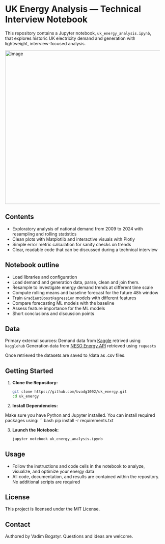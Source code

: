 # UK Energy Analysis — Technical Interview Notebook

This repository contains a Jupyter notebook, `uk_energy_analysis.ipynb`, that explores historic UK electricity demand and generation with lightweight, interview-focused analysis. 


<img width="1100" height="500" alt="image" src="https://github.com/user-attachments/assets/d842a730-f74a-43fe-89e2-16cae6d0ea3e" />




## Contents
- Exploratory analysis of national demand from 2009 to 2024 with resampling and rolling statistics
- Clean plots with Matplotlib and interactive visuals with Plotly
- Simple error metric calculation for sanity checks on trends
- Clear, readable code that can be discussed during a technical interview


## Notebook outline
- Load libraries and configuration
- Load demand and generation data, parse, clean and join them.
- Resample to investigate energy demand trends at different time scale
- Compute rolling means and baseline forecast for the future 48h window
- Train `GradientBoostRegression` models with different features
- Compare forecasting ML models with the baseline 
- Assess feature importance for the ML models
- Short conclusions and discussion points


## Data
Primary external sources:
Demand data from [Kaggle](https://www.kaggle.com/datasets/albertovidalrod/electricity-consumption-uk-20092022/data) retrived using `kagglehub`
Generation data from [NESO Energy API](https://www.neso.energy/data-portal/historic-generation-mix/historic_gb_generation_mix#) retrieved using `requests`

Once retrieved the datasets are saved to /data as .csv files.


## Getting Started

1. **Clone the Repository:**
    ```bash
    git clone https://github.com/bvadg1002/uk_energy.git
    cd uk_energy
    ```

2. **Install Dependencies:**

Make sure you have Python and Jupyter installed. You can install required packages using:
    ```bash
    pip install -r requirements.txt
    
3. **Launch the Notebook:**
    ```bash
    jupyter notebook uk_energy_analysis.ipynb
    ```

## Usage

- Follow the instructions and code cells in the notebook to analyze, visualize, and optimize your energy data
- All code, documentation, and results are contained within the repository. No additional scripts are required

## License

This project is licensed under the MIT License.

## Contact
Authored by Vadim Bogatyr. Questions and ideas are welcome.

